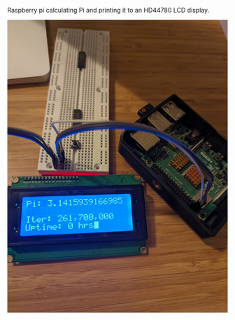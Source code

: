 Raspberry pi calculating Pi and printing it to an HD44780 LCD display.

![](https://github.com/qnj1c2kncg/pi-square/blob/master/demo.jpg?raw=true)